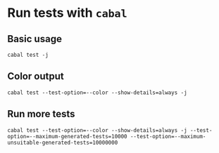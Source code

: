 # Run tests with `cabal`

## Basic usage

    cabal test -j

## Color output

    cabal test --test-option=--color --show-details=always -j

## Run more tests

    cabal test --test-option=--color --show-details=always -j --test-option=--maximum-generated-tests=10000 --test-option=--maximum-unsuitable-generated-tests=10000000

